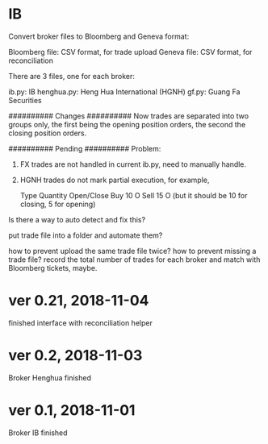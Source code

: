 # IB
Convert broker files to Bloomberg and Geneva format:

Bloomberg file: CSV format, for trade upload
Geneva file: CSV format, for reconciliation

There are 3 files, one for each broker:

ib.py: IB
henghua.py: Heng Hua International (HGNH)
gf.py: Guang Fa Securities


##########
Changes
##########
Now trades are separated into two groups only, the first being the opening
 position orders, the second the closing position orders.



##########
Pending
##########
Problem:

1) FX trades are not handled in current ib.py, need to manually handle.

2) HGNH trades do not mark partial execution, for example,

	Type	Quantity	Open/Close
	Buy		10			O
	Sell	15			O (but it should be 10 for closing, 5 for opening)

Is there a way to auto detect and fix this?

put trade file into a folder and automate them?

how to prevent upload the same trade file twice? how to prevent missing a trade file? record the total number of trades for each broker and match with Bloomberg tickets, maybe.



# ver 0.21, 2018-11-04
finished interface with reconciliation helper


# ver 0.2, 2018-11-03
Broker Henghua finished


# ver 0.1, 2018-11-01
Broker IB finished



